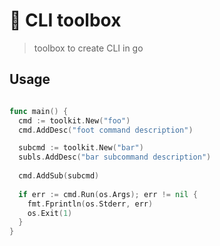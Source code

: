 # 🧰 CLI toolbox

 > toolbox to create CLI in go


## Usage 

```go 

func main() {
  cmd := toolkit.New("foo")
  cmd.AddDesc("foot command description")

  subcmd := toolkit.New("bar")
  subls.AddDesc("bar subcommand description")
  
  cmd.AddSub(subcmd)
  
  if err := cmd.Run(os.Args); err != nil {
    fmt.Fprintln(os.Stderr, err)
    os.Exit(1)
  }
} 

```

